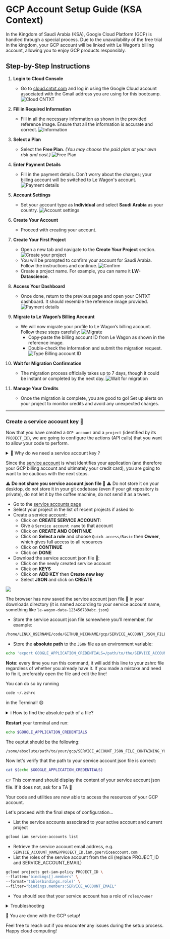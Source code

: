# GCP Account Setup Guide (KSA Context)

In the Kingdom of Saudi Arabia (KSA), Google Cloud Platform (GCP) is handled through a special process. Due to the unavailability of the free trial in the kingdom, your GCP account will be linked with Le Wagon’s billing account, allowing you to enjoy GCP products responsibly.

## Step-by-Step Instructions

1. **Login to Cloud Console**
   - Go to [cloud.cntxt.com](https://cloud.cntxt.com) and log in using the Google Cloud account associated with the Gmail address you are using for this bootcamp.
   ![Cloud CNTXT](images/1.png)


2. **Fill in Required Information**
   - Fill in all the necessary information as shown in the provided reference image. Ensure that all the information is accurate and correct.
   ![Information](images/3.png)


3. **Select a Plan**
   - Select the **Free Plan**. *(You may choose the paid plan at your own risk and cost.)*
   ![Free Plan](images/5.png)

4. **Enter Payment Details**
   - Fill in the payment details. Don’t worry about the charges; your billing account will be switched to Le Wagon's account.
   ![Payment details](images/6.png)

5. **Account Settings**
   - Set your account type as **Individual** and select **Saudi Arabia** as your country.
   ![Account settings](images/7.png)


6. **Create Your Account**
   - Proceed with creating your account.

7. **Create Your First Project**
   - Open a new tab and navigate to the **Create Your Project** section.
   ![Create your project](images/9.png)
   - You will be prompted to confirm your account for Saudi Arabia. Follow the instructions and continue.
   ![Confirm](images/10.png)
   - Create a project name. For example, you can name it **LW-Datascience**.



8. **Access Your Dashboard**
   - Once done, return to the previous page and open your CNTXT dashboard. It should resemble the reference image provided.
   ![Payment details](images/dashboard.png)


9. **Migrate to Le Wagon’s Billing Account**
   - We will now migrate your profile to Le Wagon’s billing account. Follow these steps carefully:
   ![Migrate](images/11.png)
     - Copy-paste the billing account ID from Le Wagon as shown in the reference image.
     - Double-check the information and submit the migration request.
    ![Type Billing account ID](images/13.png)



10. **Wait for Migration Confirmation**
    - The migration process officially takes up to 7 days, though it could be instant or completed by the next day.
    ![Wait for migration](images/13.png)

11. **Manage Your Credits**
    - Once the migration is complete, you are good to go! Set up alerts on your project to monitor credits and avoid any unexpected charges.

---
### Create a service account key 🔑

Now that you have created a `GCP account` and a `project` (identified by its `PROJECT_ID`), we are going to configure the actions (API calls) that you want to allow your code to perform.

<details>
  <summary>🤔 Why do we need a service account key ?</summary>


  You have created a `GCP account` linked to your credit card. Your account will be billed according to your usage of the resources of the **Google Cloud Platform**. The billing will occur if you consume anything once the free trial is over, or if you exceed the amount of spending allowed during the free trial.

  In your `GCP account`, you have created a single `GCP project`, identified by its `PROJECT_ID`. The `GCP projects` allow you to organize and monitor more precisely how you consume the **GCP** resources. For the purpose of the bootcamp, we are only going to create a single project.

  Now, we need a way to tell which resources within a `GCP project` our code will be allowed to consume. Our code consumes GCP resources through API calls.

  Since API calls are not free, it is important to define with caution how our code will be allowed to use them. During the bootcamp this will not be an issue and we are going to allow our code to use all the API of **GCP** without any restrictions.

  In the same way that there may be several projects associated with a GCP account, a project may be composed of several services (any bundle of code, whatever its form factor, that requires the usage of GCP API calls in order to fulfill its purpose).

  GCP requires that the services of the projects using API calls are registered on the platform and their credentials configured through the access granted to a `service account`.

  For the moment we will only need to use a single service and will create the corresponding `service account`.
</details>

Since the [service account](https://cloud.google.com/iam/docs/service-accounts) is what identifies your application (and therefore your GCP billing account and ultimately your credit card), you are going to want to be cautious with the next steps.

⚠️ **Do not share you service account json file 🔑** ⚠️ Do not store it on your desktop, do not store it in your git codebase (even if your git repository is private), do not let it by the coffee machine, do not send it as a tweet.

- Go to the [service accounts page](https://console.cloud.google.com/apis/credentials/serviceaccountkey)
- Select your project in the list of recent projects if asked to
- Create a service account:
  - Click on **CREATE SERVICE ACCOUNT**:
  - Give a `Service account name` to that account
  - Click on **CREATE AND CONTINUE**
  - Click on **Select a role** and choose `Quick access/Basic` then **Owner**, which gives full access to all resources
  - Click on **CONTINUE**
  - Click on **DONE**
- Download the service account json file 🔑:
  - Click on the newly created service account
  - Click on **KEYS**
  - Click on **ADD KEY** then **Create new key**
  - Select **JSON** and click on **CREATE**

![](images/gcp_create_key.png)

The browser has now saved the service account json file 🔑 in your downloads directory (it is named according to your service account name, something like `le-wagon-data-123456789abc.json`)


- Store the service account json file somewhere you'll remember, for example:

``` bash
/home/LINUX_USERNAME/code/GITHUB_NICKNAME/gcp/SERVICE_ACCOUNT_JSON_FILE_CONTAINING_YOUR_SECRET_KEY.json
```

- Store the **absolute path** to the `JSON` file as an environment variable:

``` bash
echo 'export GOOGLE_APPLICATION_CREDENTIALS=/path/to/the/SERVICE_ACCOUNT_JSON_FILE_CONTAINING_YOUR_SECRET_KEY.json' >> ~/.zshrc
```
**Note:** every time you run this command, it will add this line to your zshrc file regardless of whether you already have it. If you made a mistake and need to fix it, preferably open the file and edit the line!

You can do so by running

```bash
code ~/.zshrc
```

in the Terminal! 😄



<details>
  <summary>ℹ️ How to find the absolute path of a file?</summary>
  You can drag and drop the file in your terminal.
</details>

**Restart** your terminal and run:

``` bash
echo $GOOGLE_APPLICATION_CREDENTIALS
```

The ouptut should be the following:

```bash
/some/absolute/path/to/your/gcp/SERVICE_ACCOUNT_JSON_FILE_CONTAINING_YOUR_SECRET_KEY.json
```

Now let's verify that the path to your service account json file is correct:

``` bash
cat $(echo $GOOGLE_APPLICATION_CREDENTIALS)
```

👉 This command should display the content of your service account json file. If it does not, ask for a TA 🙏

Your code and utilities are now able to access the resources of your GCP account.

Let's proceed with the final steps of configuration...

- List the service accounts associated to your active account and current project
```bash
gcloud iam service-accounts list
```
- Retrieve the service account email address, e.g. `SERVICE_ACCOUNT_NAME@PROJECT_ID.iam.gserviceaccount.com`
- List the roles of the service account from the cli (replace PROJECT_ID and SERVICE_ACCOUNT_EMAIL)
```bash
gcloud projects get-iam-policy PROJECT_ID \
--flatten="bindings[].members" \
--format='table(bindings.role)' \
--filter="bindings.members:SERVICE_ACCOUNT_EMAIL"
```
- You should see that your service account has a role of `roles/owner`

<details>
  <summary>Troubleshooting</summary>

- `AccessDeniedException: 403 The project to be billed is associated with an absent billing account.`
  - Make sure that billing is enabled for your Google Cloud Platform project https://cloud.google.com/billing/docs/how-to/modify-project
</details>

🏁 You are done with the GCP setup!

Feel free to reach out if you encounter any issues during the setup process. Happy cloud computing!
